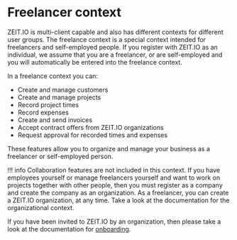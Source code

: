 # Freelancer context 

ZEIT.IO is multi-client capable and also has different contexts for different user groups.
The freelance context is a special context intended for freelancers and self-employed people.
If you register with ZEIT.IO as an individual, we assume that you are a freelancer,
or are self-employed and you will automatically be entered into the freelance context.

In a freelance context you can:

- Create and manage customers
- Create and manage projects
- Record project times
- Record expenses
- Create and send invoices
- Accept contract offers from ZEIT.IO organizations
- Request approval for recorded times and expenses

These features allow you to organize and manage your business as a freelancer or self-employed person.

!!! info
    Collaboration features are not included in this context. If you have employees yourself
    or manage freelancers yourself and want to work on projects together with other people, then
    you must register as a company and create the company as an organization. 
    As a freelancer, you can create a ZEIT.IO organization, at any time. 
    Take a look at the documentation for the organizational context.

If you have been invited to ZEIT.IO by an organization, then please take a look at the documentation
for [onboarding](/freiberufler/onboarding.en/).
